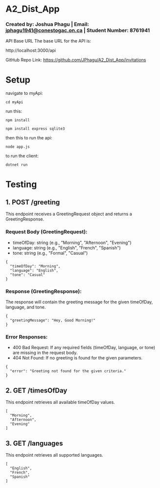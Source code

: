 # A2_Dist_App
### Created by:     Joshua Phagu | Email:          jphagu1941@conestogac.on.ca | Student Number: 8761941

API Base URL
The base URL for the API is:

http://localhost:3000/api

GitHub Repo Link:
https://github.com/JPhagu/A2_Dist_App/invitations
# Setup
navigate to myApi:
```
cd myApi
```
run this:
```
npm install
```
```
npm install express sqlite3
```
then this to run the api:
```
node app.js
```
to run the client:
```
dotnet run
```
# Testing
## 1. POST /greeting
This endpoint receives a GreetingRequest object and returns a GreetingResponse.

### Request Body (GreetingRequest):
- timeOfDay: string (e.g., "Morning", "Afternoon", "Evening")
- language: string (e.g., "English", "French", "Spanish")
- tone: string (e.g., "Formal", "Casual")
```
{
  "timeOfDay": "Morning",
  "language": "English",
  "tone": "Casual"
}
```

### Response (GreetingResponse):
The response will contain the greeting message for the given timeOfDay, language, and tone.

```
{
  "greetingMessage": "Hey, Good Morning!"
}
```

### Error Responses:
- 400 Bad Request: If any required fields (timeOfDay, language, or tone) are missing in the request body.
- 404 Not Found: If no greeting is found for the given parameters.

```
{
  "error": "Greeting not found for the given criteria."
}
```

## 2. GET /timesOfDay
This endpoint retrieves all available timeOfDay values.
```
[
  "Morning",
  "Afternoon",
  "Evening"
]
```
## 3. GET /languages
This endpoint retrieves all supported languages.

```
[
  "English",
  "French",
  "Spanish"
]
```